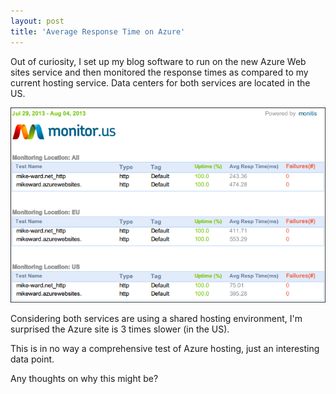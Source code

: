 ```yaml
---
layout: post
title: 'Average Response Time on Azure'
---
```

Out of curiosity, I set up my blog software to run on the new Azure Web sites service and then monitored the response times as compared to my current hosting service. Data centers for both services are located in the US.

[![monitor](/cdn/images/blog/WindowsLiveWriter/AverageResponseTimeonAzure_9407/monitor_thumb.png)](/cdn/images/blog/WindowsLiveWriter/AverageResponseTimeonAzure_9407/monitor_2.png)

Considering both services are using a shared hosting environment, I'm surprised the Azure site is 3 times slower (in the US).

This is in no way a comprehensive test of Azure hosting, just an interesting data point.

Any thoughts on why this might be?
